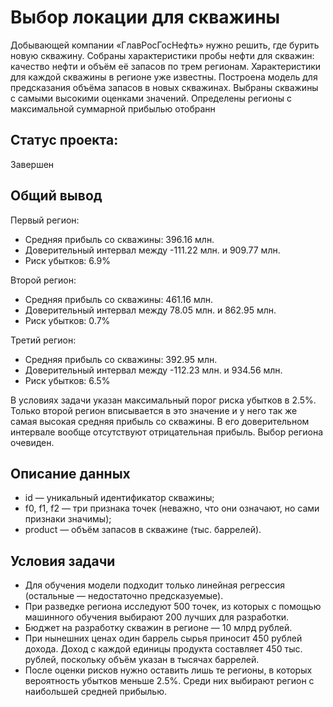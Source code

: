 # Выбор локации для скважины
Добывающей компании «ГлавРосГосНефть» нужно решить, где бурить новую скважину.
Собраны характеристики пробы нефти для скважин: качество нефти и объём её запасов по трем регионам. Характеристики для каждой скважины в регионе уже известны. 
Построена модель для предсказания объёма запасов в новых скважинах.
Выбраны скважины с самыми высокими оценками значений.
Определены регионы с максимальной суммарной прибылью отобранн

## Статус проекта:
Завершен

## Общий вывод
Первый регион:
- Средняя прибыль со скважины: 396.16 млн.
- Доверительный интервал между -111.22 млн. и 909.77 млн.
- Риск убытков: 6.9%

Второй регион:
- Средняя прибыль со скважины: 461.16 млн.
- Доверительный интервал между 78.05 млн. и 862.95 млн.
- Риск убытков: 0.7%

Третий регион:
- Средняя прибыль со скважины: 392.95 млн.
- Доверительный интервал между -112.23 млн. и 934.56 млн.
- Риск убытков: 6.5%
 
 В условиях задачи указан максимальный порог риска убытков в 2.5%. Только второй регион вписывается в это значение и у него так же самая высокая средняя прибыль со скважины. В его доверительном интервале вообще отсутствуют отрицательная прибыль. Выбор региона очевиден.

## Описание данных


- id — уникальный идентификатор скважины;
- f0, f1, f2 — три признака точек (неважно, что они означают, но сами признаки значимы);
- product — объём запасов в скважине (тыс. баррелей).  


## Условия задачи
- Для обучения модели подходит только линейная регрессия (остальные — недостаточно предсказуемые).
- При разведке региона исследуют 500 точек, из которых с помощью машинного обучения выбирают 200 лучших для разработки.
- Бюджет на разработку скважин в регионе — 10 млрд рублей.
- При нынешних ценах один баррель сырья приносит 450 рублей дохода. Доход с каждой единицы продукта составляет 450 тыс. рублей, поскольку объём указан в тысячах баррелей.
- После оценки рисков нужно оставить лишь те регионы, в которых вероятность убытков меньше 2.5%. Среди них выбирают регион с наибольшей средней прибылью.
